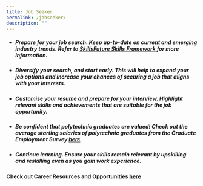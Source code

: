 ```yaml
---
title: Job Seeker
permalink: /jobseeker/
description: ""
---
```

-  ##### **Prepare for your job search.** Keep up-to-date on current and emerging industry trends. Refer to [SkillsFuture Skills Framework](https://www.skillsfuture.gov.sg/skills-framework) for more information.

- ##### **Diversify your search, and start early.** This will help to expand your job options and increase your chances of securing a job that aligns with your interests.

- ##### **Customise your resume and prepare for your interview.** Highlight relevant skills and achievements that are suitable for the job opportunity. 

- ##### **Be confident that polytechnic graduates are valued!** Check out the average starting salaries of polytechnic graduates from the Graduate Employment Survey [here](https://ges.polytechnic.edu.sg/past-results.html).

- ##### **Continue learning.** Ensure your skills remain relevant by upskilling and reskilling even as you gain work experience.

#### **Check out Career Resources and Opportunities [here](/careerpreparation/)**